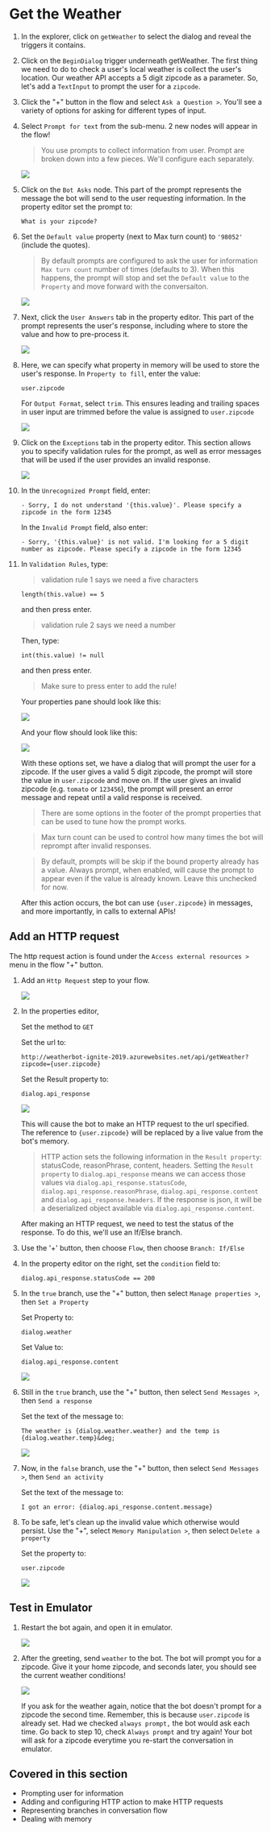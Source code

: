 # Get the Weather

1. In the explorer, click on `getWeather` to select the dialog and reveal the triggers it contains.
2. Click on the `BeginDialog` trigger underneath getWeather. The first thing we need to do to check a user's local weather is collect the user's location. Our weather API accepts a 5 digit zipcode as a parameter. So, let's add a `TextInput` to prompt the user for a `zipcode`.
3. Click the "+" button in the flow and select `Ask a Question >`. You'll see a variety of options for asking for different types of input.
4. Select `Prompt for text` from the sub-menu. 2 new nodes will appear in the flow!

   > You use prompts to collect information from user. Prompt are broken down into a few pieces. We'll configure each separately.

   ![](./assets/03/empty-prompt.png)

5. Click on the `Bot Asks` node. This part of the prompt represents the message the bot will send to the user requesting information. In the property editor set the prompt to:

      `What is your zipcode?`

6. Set the `Default value` property (next to Max turn count) to `'98052'` (include the quotes). 

   > By default prompts are configured to ask the user for information `Max turn count` number of times (defaults to 3). When this happens, the prompt will stop and set the `Default value` to the `Property` and move forward with the conversaiton. 

   ![](./assets/03/zipcode-prompt.png)

7. Next, click the `User Answers` tab in the property editor. This part of the prompt represents the user's response, including where to store the value and how to pre-process it.

   ![](./assets/03/prompt-tabs.png)

8. Here, we can specify what property in memory will be used to store the user's response. In `Property to fill`, enter the value:

      `user.zipcode`

   For `Output Format`, select `trim`. This ensures leading and trailing spaces in user input are trimmed before the value is assigned to `user.zipcode`

   ![](./assets/03/zipcode-answer.png)

9. Click on the `Exceptions` tab in the property editor. This section allows you to specify validation rules for the prompt, as well as error messages that will be used if the user provides an invalid response.

   ![](./assets/03/tab-exceptions.png)

10. In the `Unrecognized Prompt` field, enter:
      
      `- Sorry, I do not understand '{this.value}'. Please specify a zipcode in the form 12345`

    In the `Invalid Prompt` field, also enter:

      `- Sorry, '{this.value}' is not valid. I'm looking for a 5 digit number as zipcode. Please specify a zipcode in the form 12345`

11. In `Validation Rules`, type:
      
    > validation rule 1 says we need a five characters

      `length(this.value) == 5`

    and then press enter.

    > validation rule 2 says we need a number

    Then, type: 

      `int(this.value) != null`

    and then press enter.

    > Make sure to press enter to add the rule!

    Your properties pane should look like this:

    ![](./assets/03/zipcode-exceptions.png)

    And your flow should look like this:

    ![](./assets/03/zipcode-flow.png)

    With these options set, we have a dialog that will prompt the user for a zipcode. If the user gives a valid 5 digit zipcode, the prompt will store the value in `user.zipcode` and move on. If the user gives an invalid zipcode (e.g. `tomato` or `123456`), the prompt will present an error message and repeat until a valid response is received.

    > There are some options in the footer of the prompt properties that can be used to tune how the prompt works.

    > Max turn count can be used to control how many times the bot will reprompt after invalid responses.

    > By default, prompts will be skip if the bound property already has a value. Always prompt, when enabled, will cause the prompt to appear even if the value is already known. Leave this unchecked for now.

    After this action occurs, the bot can use `{user.zipcode}` in messages, and more importantly, in calls to external APIs!

## Add an HTTP request

The http request action is found under the `Access external resources >` menu in the flow "+" button.

1. Add an `Http Request` step to your flow.

   ![](./assets/03/http-step.png)

2. In the properties editor,

   Set the method to `GET`

   Set the url to:    

      `http://weatherbot-ignite-2019.azurewebsites.net/api/getWeather?zipcode={user.zipcode}`

   Set the Result property to:

      `dialog.api_response`

   ![](./assets/03/http-props.png)


   This will cause the bot to make an HTTP request to the url specified. The reference to `{user.zipcode}` will be replaced by a live value from the bot's memory.

   > HTTP action sets the following information in the `Result property`: statusCode, reasonPhrase, content, headers. Setting the `Result property` to `dialog.api_response` means we can access those values via `dialog.api_response.statusCode`, `dialog.api_response.reasonPhrase`, `dialog.api_response.content` and `dialog.api_response.headers`. If the response is json, it will be a deserialized object available via `dialog.api_response.content`.

   After making an HTTP request, we need to test the status of the response. To do this, we'll use an If/Else branch.

3. Use the '+' button, then choose `Flow`, then choose  `Branch: If/Else`

4. In the property editor on the right, set the `condition` field to:

      `dialog.api_response.statusCode == 200`

5. In the `true` branch, use the "+" button, then select `Manage properties >`, then `Set a Property`

   Set Property to:
   
      `dialog.weather`

   Set Value to:

      `dialog.api_response.content`

   ![](./assets/03/set-property-condition.png)

6. Still in the `true` branch, use the "+" button, then select `Send Messages >`, then `Send a response`

   Set the text of the message to:
   
      `The weather is {dialog.weather.weather} and the temp is {dialog.weather.temp}&deg;`

   ![](./assets/03/ifelse.png)

7. Now, in the `false` branch, use the "+" button, then select `Send Messages >`, then `Send an activity`

   Set the text of the message to:
   
      `I got an error: {dialog.api_response.content.message}`

8. To be safe, let's clean up the invalid value which otherwise would persist. Use the "+", select `Memory Manipulation >`, then select `Delete a property`

   Set the property to:

      `user.zipcode`

   ![](./assets/03/ifelse2.png)


## Test in Emulator

1. Restart the bot again, and open it in emulator.

   ![](./assets/02/restart-bot.gif)

2. After the greeting, send `weather` to the bot. The bot will prompt you for a zipcode. Give it your home zipcode, and seconds later, you should see the current weather conditions!

   ![](./assets/03/basic-weather.gif)

   If you ask for the weather again, notice that the bot doesn't prompt for a zipcode the second time. Remember, this is because `user.zipcode` is already set. Had we checked `always prompt,` the bot would ask each time. Go back to step 10, check `Always prompt` and try again! Your bot will ask for a zipcode everytime you re-start the conversation in emulator.

## Covered in this section

- Prompting user for information
- Adding and configuring HTTP action to make HTTP requests
- Representing branches in conversation flow
- Dealing with memory
